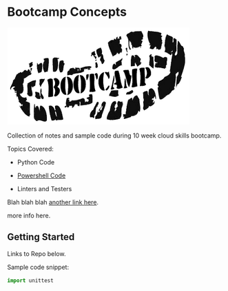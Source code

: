 # Bootcamp Concepts

![header](https://github.com/dboconsultingllc/BootcampConcepts/blob/mainBranch/images/Bootcamp.png)


Collection of notes and sample code during 10 week cloud skills bootcamp.

Topics Covered:

* Python Code

* [Powershell Code](https://github.com/dboconsultingllc/BootcampConcepts/tree/mainBranch/Powershell)

* Linters and Testers

Blah blah blah
[another link here](https://google.com).

more info here.

## Getting Started
Links to Repo below.

Sample code snippet:

```python
import unittest
```
